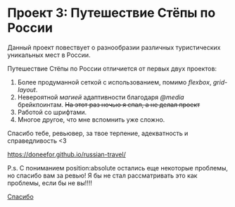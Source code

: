 # Проект 3: Путешествие Стёпы по России

Данный проект повествует о разнообразии различных туристических уникальных мест в России.

Путешествие Стёпы по России отличиется от первых двух проектов:

1. Более продуманной сеткой с использованием, помимо *flexbox*, *grid-layout*.
2. Невероятной *магией* адаптивности благодаря *@media* брейкпоинтам.
~~На этот раз ночью я спал, а не делал проект~~
3. Работой со шрифтами.
4. Многое другое, что мне вспомнить уже сложно.

Спасибо тебе, ревьювер, за твое терпение, адекватность и справедливость <3

https://doneefor.github.io/russian-travel/

P.s. С пониманием position:absolute остались еще некоторые проблемы, но спасибо вам за ревью! Я бы не стал рассматривать это как проблемы, если бы не вы!!!!

[Спасибо](https://i3.otk7.com/service/uploads/9/b/3/%D0%BA%D0%B0%D1%80%D1%82%D0%B8%D0%BD%D0%BA%D0%B0-%D0%9E%D0%BB%D1%8C%D0%B3%D0%B0-%D0%91%D0%BE%D0%BB%D1%8C%D1%88%D0%BE%D0%B5-%D1%81%D0%BF%D0%B0%D1%81%D0%B8%D0%B1%D0%BE-652.jpg)
